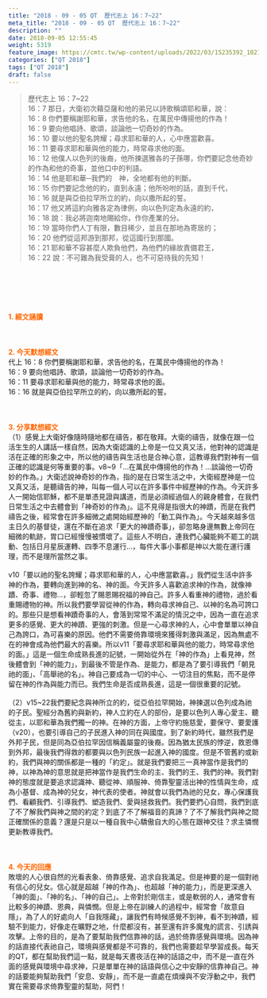 ```yaml
---
title: "2018 - 09 - 05 QT  歷代志上 16：7~22"
meta_title: "2018 - 09 - 05 QT  歷代志上 16：7~22"
description: ""
date: 2018-09-05 12:55:45
weight: 5319
feature_image: https://cmtc.tw/wp-content/uploads/2022/03/15235392_10211799862337740_180693556567566654_o-1.webp
categories: ["QT 2018"]
tags: ["QT 2018"]
draft: false
---
```


<blockquote>歷代志上 16：7~22<br />
16：7 那日，大衛初次藉亞薩和他的弟兄以詩歌稱頌耶和華，說：<br />
16：8 你們要稱謝耶和華，求告他的名，在萬民中傳揚他的作為！<br />
16：9 要向他唱詩、歌頌，談論他一切奇妙的作為。<br />
16：10 要以他的聖名誇耀；尋求耶和華的人，心中應當歡喜。<br />
16：11 要尋求耶和華與他的能力，時常尋求他的面。<br />
16：12 他僕人以色列的後裔，他所揀選雅各的子孫哪，你們要記念他奇妙的作為和他的奇事，並他口中的判語。<br />
16：14 他是耶和華─我們的　神，全地都有他的判斷。<br />
16：15 你們要記念他的約，直到永遠；他所吩咐的話，直到千代，<br />
16：16 就是與亞伯拉罕所立的約，向以撒所起的誓。<br />
16：17 他又將這約向雅各定為律例，向以色列定為永遠的約，<br />
16：18 說：我必將迦南地賜給你，作你產業的分。<br />
16：19 當時你們人丁有限，數目稀少，並且在那地為寄居的；<br />
16：20 他們從這邦游到那邦，從這國行到那國。<br />
16：21 耶和華不容甚麼人欺負他們，為他們的緣故責備君王，<br />
16：22 說：不可難為我受膏的人，也不可惡待我的先知！</blockquote><br />
&nbsp;<br />
<br />
&nbsp;<br />
<br />
<span style="color: #ff6600;"><strong>1. </strong><strong>經文誦讀</strong></span><br />
<br />
<span style="color: #ff6600;"><strong> </strong></span><br />
<br />
<span style="color: #ff6600;"><strong>2. 今天默想</strong><strong>經文<br />
</strong></span>代上 16：8 你們要稱謝耶和華，求告他的名，在萬民中傳揚他的作為！<br />
16：9 要向他唱詩、歌頌，談論他一切奇妙的作為。<br />
16：11 要尋求耶和華與他的能力，時常尋求他的面。<br />
16：16 就是與亞伯拉罕所立的約，向以撒所起的誓。<br />
<br />
&nbsp;<br />
<br />
<span style="color: #ff6600;"><strong>3. 分享默想經文<br />
</strong></span>（1）感覺上大衛好像隨時隨地都在禱告，都在敬拜。大衛的禱告，就像在跟一位活生生的人講話一樣自然，因為大衛認識的上帝是一位又真又活，他對神的認識是活在正確的形象之中，所以他的禱告與生活也是合神心意，這教導我們對神有一個正確的認識是何等重要的事。v8~9「…在萬民中傳揚他的作為！…談論他一切奇妙的作為。」大衛述說神奇妙的作為，指的是在日常生活之中，大衛經歷神是一位又真又活，是聽禱告的神，叫每一個人可以在許多事件中經歷神的作為。今天許多人一開始信耶穌，都不是單憑見證與講道，而是必須經過個人的親身體會，在我們日常生活之中去體會到「神奇妙的作為」。這不見得是指很大的神蹟，而是在我們禱告之後，經常會在許多細微之處開始經歷神的「動工與作為」。今天越來越多信主日久的基督徒，還在不斷在追求「更大的神蹟奇事」，卻忽略身邊無數上帝同在細微的軌跡，胃口已經慢慢被慣壞了。這些人不明白，連我們心臟能夠不罷工的跳動、包括日月星辰運轉、四季不息運行…，每件大事小事都是神以大能在運行護理，而不是理所當然之事。<br />
<br />
v10「要以祂的聖名誇耀；尋求耶和華的人，心中應當歡喜。」我們從生活中許多神的作為，要轉向進到神的名、神的面。今天許多人喜歡追求神的作為，就像神蹟、奇事、禮物…，卻輕忽了賜恩賜祝福的神自己。許多人看重神的禮物，過於看重賜禮物的神。所以我們要學習從神的作為，轉向尋求神自己、以神的名為可誇口的。那些只是想看神蹟奇事的人，會落到常常不滿足的情況之中，因為一直在追求更多的感覺、更大的神蹟、更強的刺激。但是一心尋求神的人，心中會單單以神自己為誇口，為可喜樂的原因。他們不需要倚靠環境來獲得刺激與滿足，因為無處不在的神會成為他們最大的喜樂。所以v11「要尋求耶和華與他的能力，時常尋求他的面。」這是一個生命成熟長進的記號，一開始從外在「神的作為」上看見神，然後體會到「神的能力」，到最後不管是作為、是能力，都是為了要引導我們「朝見祂的面」、「高舉祂的名」。神自己要成為一切的中心、一切注目的焦點，而不是停留在神的作為與能力而已。我們生命是否成熟長進，這是一個很重要的記號。<br />
<br />
（2）v15~22我們要紀念與神所立的約，從亞伯拉罕開始，神揀選以色列成為祂的子民。聖經分為舊約與新約，神人立約在人的部份，是要以色列人專心愛主、聽從主，以耶和華為我們獨一的神。在神的方面，上帝守約施慈愛，要保守、要愛護（v20），也要引導自己的子民進入神的同在與國度。到了新約時代，雖然我們是外邦子民，但是同為亞伯拉罕因信稱義屬靈的後裔。因為猶太民族的悖逆，救恩傳到外邦，最後我們得救的都要與以色列民族一起進入神的國度。但是不管舊約或新約，我們與神的關係都是一種的「約定」。就是我們要把三一真神當作是我們的神，以神為神的意思就是把神當作是我們生命的主、我們的王、我們的神。我們對神的態度就是要追求認識神、聽從神、順服神、倚靠聖靈活出神的性情與生命，成為小基督、成為神的兒女，神代表的使者。神就會以我們為祂的兒女，專心保護我們、看顧我們、引導我們、塑造我們、愛與拯救我們。我們要捫心自問，我們到底了不了解我們與神之間的約定？到底了不了解福音的真諦？了不了解我們與神之間正確關係的意義？還是只是以一種自我中心驕傲自大的心態在跟神交往？求主憐憫更新教導我們。<br />
<br />
&nbsp;<br />
<br />
<span style="color: #ff6600;"><strong>4. 今天的回應<br />
</strong></span>敗壞的人心很自然的光看表象、倚靠感覺、追求自我滿足。但是神要的是一個對祂有信心的兒女。信心就是超越「神的作為」、也超越「神的能力」，而是更深進入「神的面」、「神的名」、「神的自己」。上帝對於剛信主，或是軟弱的人，通常會有比較多的神蹟、恩典，與憐憫。但是上帝在訓練人的過程中，經常會「故意自隱」，為了人的好處向人「自我隱藏」，讓我們有時候感覺不到神，看不到神蹟，經驗不到能力，好像走在曠野之地，什麼都沒有，甚至還有許多魔鬼的謊言、引誘與攻擊。上帝的目的，是為了要幫助我們信靠神的話，過於倚靠感覺與環境。因為神的話直接代表祂自己，環境與感覺都是不可靠的，我們也需要趁早學習成長。每天的QT，都在幫助我們這一點，就是每天晝夜活在神的話語之中，而不是一直在外面的感覺與環境中尋求神，只是單單在神的話語與信心之中安靜的信靠神自己。神的話要能夠幫助我們「安息、安靜」，而不是一直處在煩燥與不安浮動之中，我們實在需要尋求倚靠聖靈的幫助，阿們！<br />
<br />
&nbsp;
        